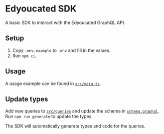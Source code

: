 # Edyoucated SDK

A basic SDK to interact with the Edyoucated GraphQL API.

## Setup

1. Copy `.env.example` to `.env` and fill in the values.
2. Run `npm ci`.

## Usage

A usage example can be found in [`src/main.ts`](src/main.ts).

## Update types

Add new queries to [`src/queries`](src/queries) and update the schema in [`schema.graphql`](schema.graphql). Run `npm run generate` to update the types.

The SDK will automatically generate types and code for the queries.

